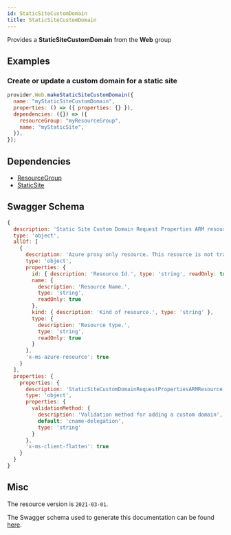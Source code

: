 ```yaml
---
id: StaticSiteCustomDomain
title: StaticSiteCustomDomain
---
```

Provides a **StaticSiteCustomDomain** from the **Web** group
## Examples
### Create or update a custom domain for a static site
```js
provider.Web.makeStaticSiteCustomDomain({
  name: "myStaticSiteCustomDomain",
  properties: () => ({ properties: {} }),
  dependencies: ({}) => ({
    resourceGroup: "myResourceGroup",
    name: "myStaticSite",
  }),
});

```
## Dependencies
- [ResourceGroup](../Resources/ResourceGroup.md)
- [StaticSite](../Web/StaticSite.md)
## Swagger Schema
```js
{
  description: 'Static Site Custom Domain Request Properties ARM resource.',
  type: 'object',
  allOf: [
    {
      description: 'Azure proxy only resource. This resource is not tracked by Azure Resource Manager.',
      type: 'object',
      properties: {
        id: { description: 'Resource Id.', type: 'string', readOnly: true },
        name: {
          description: 'Resource Name.',
          type: 'string',
          readOnly: true
        },
        kind: { description: 'Kind of resource.', type: 'string' },
        type: {
          description: 'Resource type.',
          type: 'string',
          readOnly: true
        }
      },
      'x-ms-azure-resource': true
    }
  ],
  properties: {
    properties: {
      description: 'StaticSiteCustomDomainRequestPropertiesARMResource resource specific properties',
      type: 'object',
      properties: {
        validationMethod: {
          description: 'Validation method for adding a custom domain',
          default: 'cname-delegation',
          type: 'string'
        }
      },
      'x-ms-client-flatten': true
    }
  }
}
```
## Misc
The resource version is `2021-03-01`.

The Swagger schema used to generate this documentation can be found [here](https://github.com/Azure/azure-rest-api-specs/tree/main/specification/web/resource-manager/Microsoft.Web/stable/2021-03-01/StaticSites.json).

